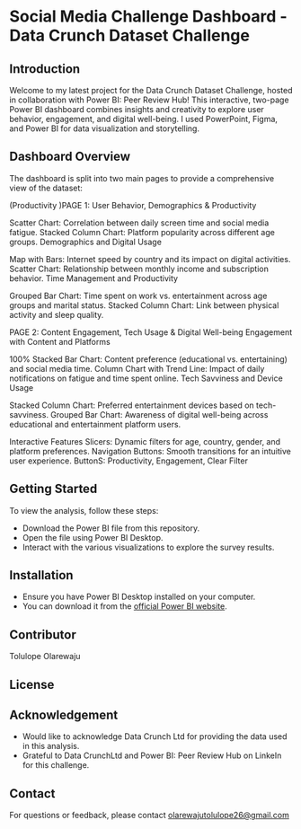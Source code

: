 # Social Media Challenge Dashboard - Data Crunch Dataset Challenge
## Introduction
Welcome to my latest project for the Data Crunch Dataset Challenge, hosted in collaboration with Power BI: Peer Review Hub! This interactive, two-page Power BI dashboard combines insights and creativity to explore user behavior, engagement, and digital well-being. I used PowerPoint, Figma, and Power BI for data visualization and storytelling.

## Dashboard Overview
The dashboard is split into two main pages to provide a comprehensive view of the dataset:

(Productivity )PAGE 1: User Behavior, Demographics & Productivity

Scatter Chart: Correlation between daily screen time and social media fatigue.
Stacked Column Chart: Platform popularity across different age groups.
Demographics and Digital Usage

Map with Bars: Internet speed by country and its impact on digital activities.
Scatter Chart: Relationship between monthly income and subscription behavior.
Time Management and Productivity

Grouped Bar Chart: Time spent on work vs. entertainment across age groups and marital status.
Stacked Column Chart: Link between physical activity and sleep quality.

PAGE 2: Content Engagement, Tech Usage & Digital Well-being
Engagement with Content and Platforms

100% Stacked Bar Chart: Content preference (educational vs. entertaining) and social media time.
Column Chart with Trend Line: Impact of daily notifications on fatigue and time spent online.
Tech Savviness and Device Usage

Stacked Column Chart: Preferred entertainment devices based on tech-savviness.
Grouped Bar Chart: Awareness of digital well-being across educational and entertainment platform users.

Interactive Features
Slicers: Dynamic filters for age, country, gender, and platform preferences.
Navigation Buttons: Smooth transitions for an intuitive user experience.
ButtonS: Productivity, Engagement, Clear Filter
## Getting Started
To view the analysis, follow these steps:
+ Download the Power BI file from this repository.
+ Open the file using Power BI Desktop.
+ Interact with the various visualizations to explore the survey results.

## Installation
+ Ensure you have Power BI Desktop installed on your computer. 
+ You can download it from the [official Power BI website](https://powerbi.microsoft.com/desktop/).

## Contributor
Tolulope Olarewaju

## License

## Acknowledgement
+ Would like to acknowledge Data Crunch Ltd for providing the data used in this analysis.
+ Grateful to Data CrunchLtd and Power BI: Peer Review Hub on LinkeIn for this challenge.

## Contact
For questions or feedback, please contact olarewajutolulope26@gmail.com
